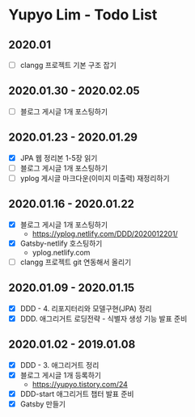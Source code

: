# Yupyo Lim - Todo List
## 2020.01
 - [ ] clangg 프로젝트 기본 구조 잡기

## 2020.01.30 - 2020.02.05
 - [ ] 블로그 게시글 1개 포스팅하기
## 2020.01.23 - 2020.01.29
 - [x] JPA 웹 정리본 1-5장 읽기
 - [ ] 블로그 게시글 1개 포스팅하기
 - [ ] yplog 게시글 마크다운(이미지 미출력) 재정리하기
## 2020.01.16 - 2020.01.22
 - [x] 블로그 게시글 1개 포스팅하기
   - https://yplog.netlify.com/DDD/2020012201/
 - [x] Gatsby-netlify 호스팅하기
   - yplog.netlify.com
 - [ ] clangg 프로젝트 git 연동해서 올리기

## 2020.01.09 - 2020.01.15
 - [x] DDD - 4. 리포지터리와 모델구현(JPA) 정리
 - [x] DDD. 애그리거트 로딩전략 - 식별자 생성 기능 발표 준비

## 2020.01.02 - 2019.01.08
 - [x] DDD - 3. 애그리거트 정리
 - [x] 블로그 게시글 1개 등록하기
   - https://yupyo.tistory.com/24
 - [x] DDD-start 애그리거트 챕터 발표 준비
 - [x] Gatsby 만들기
